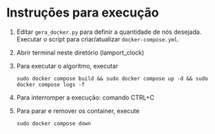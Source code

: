 # Instruções para execução

1. Editar ```gera_docker.py``` para definir a quantidade de nós desejada. Executar o script para criar/atualizar ```docker-compose.yml```.
2. Abrir terminal neste diretório (lamport_clock)
3. Para executar o algoritmo, executar

    ```
    sudo docker compose build && sudo docker compose up -d && sudo docker compose logs -f
    ```
4. Para interromper a execução: comando CTRL+C
5. Para parar e remover os container, execute
    ```
    sudo docker compose down
    ```


